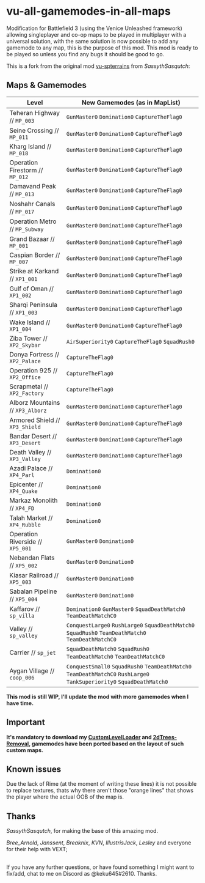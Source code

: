 # vu-all-gamemodes-in-all-maps

Modification for Battlefield 3 (using the Venice Unleashed framework) allowing singleplayer and co-op maps to be played in multiplayer with a universal solution, with the same solution is now possible to add any gamemode to any map, this is the purpose of this mod.
This mod is ready to be played so unless you find any bugs it should be good to go.

This is a fork from the original mod [vu-spterrains](https://github.com/SassythSasqutch/vu-spterrains) from *SassythSasqutch*:

## Maps & Gamemodes


| Level                              | New Gamemodes (as in MapList)         |
| --------------------------         | ------------------------                               |
| Teheran Highway // `MP_003`	     | `GunMaster0` `Domination0` `CaptureTheFlag0`           |
| Seine Crossing // `MP_011`	     | `GunMaster0` `Domination0` `CaptureTheFlag0`           |
| Kharg Island // `MP_018`	         | `GunMaster0` `Domination0` `CaptureTheFlag0`           |
| Operation Firestorm // `MP_012`	 | `GunMaster0` `Domination0` `CaptureTheFlag0`           |
| Damavand Peak	// `MP_013`          | `GunMaster0` `Domination0` `CaptureTheFlag0`           |
| Noshahr Canals // `MP_017`	     | `GunMaster0` `Domination0` `CaptureTheFlag0`           |
| Operation Metro // `MP_Subway`     | `GunMaster0` `Domination0` `CaptureTheFlag0`           |
| Grand Bazaar // `MP_001`           | `GunMaster0` `Domination0` `CaptureTheFlag0`           |
| Caspian Border // `MP_007`         | `GunMaster0` `Domination0` `CaptureTheFlag0`           |
| Strike at Karkand // `XP1_001`     | `GunMaster0` `Domination0` `CaptureTheFlag0`           |
| Gulf of Oman // `XP1_002`          | `GunMaster0` `Domination0` `CaptureTheFlag0`           |
| Sharqi Peninsula // `XP1_003`      | `GunMaster0` `Domination0` `CaptureTheFlag0`           |
| Wake Island // `XP1_004`           | `GunMaster0` `Domination0` `CaptureTheFlag0`           |
| Ziba Tower // `XP2_Skybar`	     | `AirSuperiority0` `CaptureTheFlag0` `SquadRush0`|
| Donya Fortress // `XP2_Palace`	 | `CaptureTheFlag0` |
| Operation 925 // `XP2_Office`	     | `CaptureTheFlag0` |
| Scrapmetal // `XP2_Factory`	     | `CaptureTheFlag0`|
| Alborz Mountains // `XP3_Alborz`   | `GunMaster0` `Domination0` `CaptureTheFlag0`           |
| Armored Shield // `XP3_Shield`     | `GunMaster0` `Domination0` `CaptureTheFlag0`           |
| Bandar Desert // `XP3_Desert`      | `GunMaster0` `Domination0` `CaptureTheFlag0`           |
| Death Valley // `XP3_Valley`       | `GunMaster0` `Domination0` `CaptureTheFlag0`           |
| Azadi Palace // `XP4_Parl`         | `Domination0`                         |
| Epicenter // `XP4_Quake`           | `Domination0`                         |
| Markaz Monolith // `XP4_FD`        | `Domination0`                         |
| Talah Market // `XP4_Rubble`       | `Domination0`                         |
| Operation Riverside // `XP5_001`   | `GunMaster0` `Domination0`            |
| Nebandan Flats // `XP5_002`        | `GunMaster0` `Domination0`            |
| Kiasar Railroad // `XP5_003`       | `GunMaster0` `Domination0`            |
| Sabalan Pipeline // `XP5_004`      | `GunMaster0` `Domination0`            |
| Kaffarov // `sp_villa`	         | `Domination0` `GunMaster0` `SquadDeathMatch0` `TeamDeathMatchC0`|
| Valley // `sp_valley`	             | `ConquestLarge0` `RushLarge0` `SquadDeathMatch0` `SquadRush0` `TeamDeathMatch0` `TeamDeathMatchC0`|
| Carrier // `sp_jet`	             | `SquadDeathMatch0` `SquadRush0` `TeamDeathMatch0` `TeamDeathMatchC0`|
| Aygan Village // `coop_006`	     | `ConquestSmall0` `SquadRush0` `TeamDeathMatch0` `TeamDeathMatchC0` `RushLarge0` `TankSuperiority0` `SquadDeathMatch0`|


**This mod is still WIP, I'll update the mod with more gamemodes when I have time.**


## Important


**It's mandatory to download my [CustomLevelLoader](https://github.com/keku645/CustomLevelLoader) and [2dTrees-Removal](https://github.com/keku645/2dTrees-Removal), gamemodes have been ported based on the layout of such custom maps.**
                         

## Known issues

Due the lack of Rime (at the moment of writing these lines) it is not possible to replace textures, thats why there aren't those "orange lines" that shows the player where the actual OOB of the map is.


## Thanks


*SassythSasqutch*, for making the base of this amazing mod.

*Bree_Arnold*, *Janssent*, *Breaknix*, *KVN*, *IllustrisJack*, *Lesley* and everyone for their help with VEXT;

##

If you have any further questions, or have found something I might want to fix/add, chat to me on Discord as @keku645#2610. Thanks.
